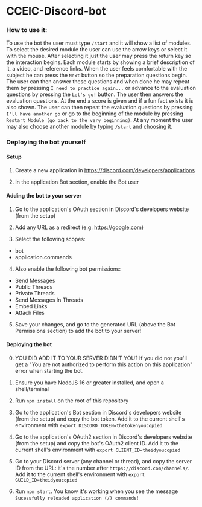 # CCEIC-Discord-bot

### How to use it:
To use the bot the user must type `/start` and it will show a list of modules. To select the desired module the user can use the arrow keys or select it with the mouse. After selecting it just the user may press the return key so the interaction begins. Each module starts by showing a brief description of it, a video, and reference links. When the user feels comfortable with the subject he can press the `Next` button so the preparation questions begin. The user can then answer these questions and when done he may repeat them by pressing `I need to practice again...` or advance to the evaluation questions by pressing the `Let's go!` button. The user then answers the evaluation questions. At the end a score is given and if a fun fact exists it is also shown. The user can then repeat the evaluation questions by pressing `I'll have another go` or go to the beginning of the module by pressing `Restart Module (go back to the very beginning)`. At any moment the user may also choose another module by typing `/start` and choosing it.

### Deploying the bot yourself

#### Setup
1. Create a new application in https://discord.com/developers/applications

2. In the application Bot section, enable the Bot user

#### Adding the bot to your server
1. Go to the application's OAuth section in Discord's developers website (from the setup)

2. Add any URL as a redirect (e.g. https://google.com)

3. Select the following scopes:
- bot
- application.commands

4. Also enable the following bot permissions:
- Send Messages
- Public Threads
- Private Threads
- Send Messages In Threads
- Embed Links
- Attach Files

5. Save your changes, and go to the generated URL (above the Bot Permissions section) to add the bot to your server!

#### Deploying the bot
0. YOU DID ADD IT TO YOUR SERVER DIDN'T YOU? If you did not you'll get a "You are not authorized to perform this action on this application" error when starting the bot.

1. Ensure you have NodeJS 16 or greater installed, and open a shell/terminal

2. Run `npm install` on the root of this repository

3. Go to the application's Bot section in Discord's developers website (from the setup) and copy the bot token.
   Add it to the current shell's environment with `export DISCORD_TOKEN=thetokenyoucopied`

4. Go to the application's OAuth2 section in Discord's developers website (from the setup) and copy the bot's OAuth2 client ID.
  Add it to the current shell's environment with `export CLIENT_ID=theidyoucopied`

5. Go to your Discord server (any channel or thread), and copy the server ID from the URL: it's the number after `https://discord.com/channels/`.
  Add it to the current shell's environment with `export GUILD_ID=theidyoucopied`

6. Run `npm start`. You know it's working when you see the message `Sucessfully reloaded application (/) commands`!